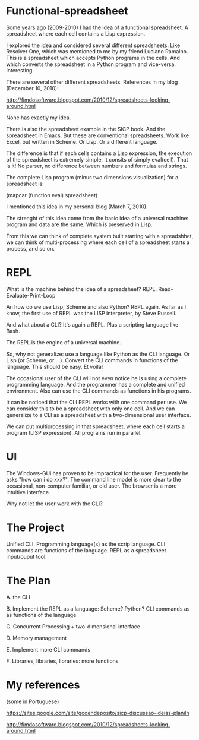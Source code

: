 # Functional-spreadsheet

Some years ago (2009-2010) I had the idea of a functional spreadsheet. A spreadsheet where each cell contains a Lisp expression.

I explored the idea and considered several different spreadsheets. Like Resolver One, which was mentioned to me by my friend Luciano Ramalho. This is a spreadsheet which accepts Python programs in the cells. And which converts the spreadsheet in a Python program and vice-versa. Interesting.

There are several other different spreadsheets. References in my blog (December 10, 2010):

  http://fimdosoftware.blogspot.com/2010/12/spreadsheets-looking-around.html

None has exactly my idea.

There is also the spreadsheet example in the SICP book. And the spreadsheet in Emacs. But these are conventional spreadsheets. Work like Excel, but written in Scheme. Or Lisp. Or a different language.

The difference is that if each cells contains a Lisp expression, the execution of the spreadsheet is extremely simple. It consits of simply eval(cell). That is it! No parser, no difference between numbers and formulas and strings.

The complete Lisp program (minus two dimensions visualization) for a spreadsheet is:

  (mapcar (function eval) spreadsheet)

I mentioned this idea in my personal blog (March 7, 2010).

The strenght of this idea come from the basic idea of a universal machine: program and data are the same. Which is preserved in Lisp.

From this we can think of complete system built starting with a spreadshhet, we can think of multi-processing where each cell of a spreadsheet starts a process, and so on.

# REPL

What is the machine behind the idea of a spreadsheet? REPL. Read-Evaluate-Print-Loop

An how do we use Lisp, Scheme and also Python? REPL again. As far as I know, the first use of REPL was the LISP interpreter, by Steve Russell.

And what about a CLI? It's again a REPL. Plus a scripting language like Bash.

The REPL is the engine of a universal machine.

So, why not generalize: use a language like Python as the CLI language. Or Lisp (or Scheme, or ...). Convert the CLI commands in functions of the language. This should be easy. Et voilá!

The occasional user of the CLI will not even notice he is using a complete programming language. And the programmer has a complete and unified environment. Also can use the CLI commands as functions in his programs.

It can be noticed that the CLI REPL works with one command per use. We can consider this to be a spreadsheet with only one cell. And we can generalize to a CLI as a spreadsheet with a two-dimensional user interface.

We can put multiprocessing in that spreadsheet, where each cell starts a program (LISP expression). All programs run in parallel.

# UI
The Windows-GUi has proven to be impractical for the user. Frequently he asks "how can i do xxx?". The command line model is more clear to the occasional, non-computer familiar, or old user. The browser is a more intuitive interface.

Why not let the user work with the CLI?

# The Project
Unified CLI. Programming language(s) as the scrip language. CLI commands are functions of the language. REPL as a spreadsheet input/ouput tool.

# The Plan
A. the CLI

B. Implement the REPL as a language: Scheme? Python?
  CLI commands as as functions of the language 

C. Concurrent Processing + two-dimensional interface

D. Memory management

E. Implement more CLI commands

F. Libraries, libraries, libraries: more functions


# My references
(some in Portuguese)

https://sites.google.com/site/gcoendeposito/sicp-discussao-ideias-planilh

http://fimdosoftware.blogspot.com/2010/12/spreadsheets-looking-around.html


